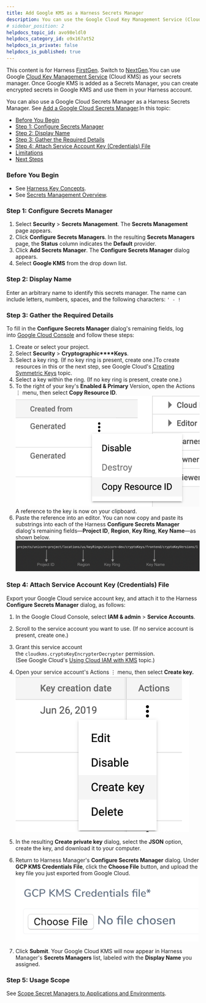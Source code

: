 ```yaml
---
title: Add Google KMS as a Harness Secrets Manager
description: You can use the Google Cloud Key Management Service (Cloud KMS) as your secrets manager.
# sidebar_position: 2
helpdocs_topic_id: avo98eldl0
helpdocs_category_id: o9x167at52
helpdocs_is_private: false
helpdocs_is_published: true
---
```


This content is for Harness [FirstGen](../../../../getting-started/harness-first-gen-vs-harness-next-gen.md). Switch to [NextGen](../../../../platform/6_Security/10-add-google-kms-secrets-manager.md).You can use Google [Cloud Key Management Service](https://cloud.google.com/kms/) (Cloud KMS) as your secrets manager. Once Google KMS is added as a Secrets Manager, you can create encrypted secrets in Google KMS and use them in your Harness account.

You can also use a Google Cloud Secrets Manager as a Harness Secrets Manager. See [Add a Google Cloud Secrets Manager](add-a-google-cloud-secrets-manager.md).In this topic:

* [Before You Begin](#before_you_begin)
* [Step 1: Configure Secrets Manager](#step_1_configure_secrets_manager)
* [Step 2: Display Name](#step_2_display_name)
* [Step 3: Gather the Required Details](#step_3_gather_the_required_details)
* [Step 4: Attach Service Account Key (Credentials) File](add-a-google-cloud-kms-secrets-manager.md#step-4-attach-service-account-key-credentials-file)
* [Limitations](#limitations)
* [Next Steps](#next_steps)

### Before You Begin

* See [Harness Key Concepts](../../../starthere-firstgen/harness-key-concepts.md).
* See [Secrets Management Overview](secret-management.md).

### Step 1: Configure Secrets Manager

1. Select **Security** > **Secrets Management**. The **Secrets Management** page appears.
2. Click **Configure Secrets Managers**. In the resulting **Secrets Managers** page, the **Status** column indicates the **Default** provider.
3. Click **Add Secrets Manager**. The **Configure Secrets Manager** dialog appears.
4. Select **Google KMS** from the drop down list.

### Step 2: Display Name

Enter an arbitrary name to identify this secrets manager. The name can include letters, numbers, spaces, and the following characters: `' - !`

### Step 3: Gather the Required Details

To fill in the **Configure Secrets Manager** dialog's remaining fields, log into [Google Cloud Console](https://console.cloud.google.com/) and follow these steps:

1. Create or select your project.
2. Select **Security** > **Cryptographic****Keys**.
3. Select a key ring. (If no key ring is present, create one.)To create resources in this or the next step, see Google Cloud's [Creating Symmetric Keys](https://cloud.google.com/kms/docs/creating-keys) topic.
4. Select a key within the ring. (If no key ring is present, create one.)
5. To the right of your key's **Enabled & Primary** Version, open the Actions ⋮ menu, then select **Copy Resource ID**.![](./static/add-a-google-cloud-kms-secrets-manager-70.png)
A reference to the key is now on your clipboard.
6. Paste the reference into an editor. You can now copy and paste its substrings into each of the Harness **Configure Secrets Manager** dialog's remaining fields—**Project ID**, **Region**, **Key Ring**, **Key Name**—as shown below.![](./static/add-a-google-cloud-kms-secrets-manager-71.png)


### Step 4: Attach Service Account Key (Credentials) File

Export your Google Cloud service account key, and attach it to the Harness **Configure Secrets Manager** dialog, as follows:

1. In the Google Cloud Console, select **IAM & admin** > **Service Accounts**.
2. Scroll to the service account you want to use. (If no service account is present, create one.)
3. Grant this service account the `cloudkms.cryptoKeyEncrypterDecrypter` permission. (See Google Cloud's [Using Cloud IAM with KMS](https://cloud.google.com/kms/docs/iam#granting_permissions_to_use_keys) topic.)
4. Open your service account's Actions ⋮ menu, then select **Create key.**![](./static/add-a-google-cloud-kms-secrets-manager-72.png)

5. In the resulting **Create private key** dialog, select the **JSON** option, create the key, and download it to your computer.
6. Return to Harness Manager's **Configure Secrets Manager** dialog. Under **GCP KMS Credentials File**, click the **Choose File** button, and upload the key file you just exported from Google Cloud.![](./static/add-a-google-cloud-kms-secrets-manager-73.png)

7. Click **Submit**. Your Google Cloud KMS will now appear in Harness Manager's **Secrets Managers** list, labeled with the **Display Name** you assigned.

### Step 5: Usage Scope

See [Scope Secret Managers to Applications and Environments](scope-secret-managers-to-applications-and-environments.md).

